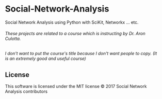 # Social-Network-Analysis
Social Network Analysis using Python with SciKit, Networkx ... etc.

###### These projects are related to a course which is instructing by Dr. Aron Culotta.
###### I don't want to put the course's title because I don't want people to copy. (It is an extremely good and useful course)

License
-------

This software is licensed under the MIT license
© 2017 Social Network Analysis contributors
